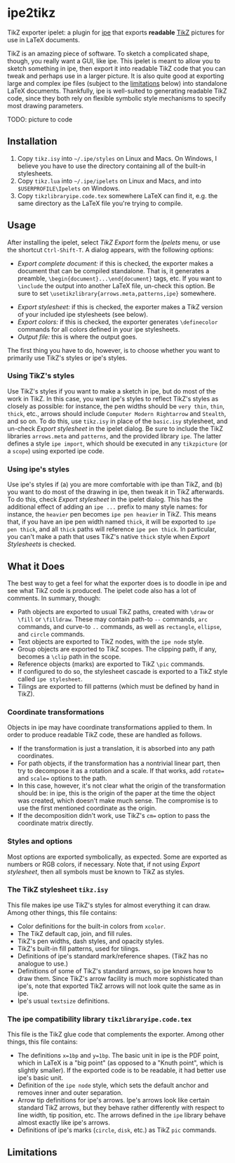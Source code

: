 ipe2tikz
========

TikZ exporter ipelet: a plugin for [ipe](http://ipe.otfried.org/) that exports **readable** [TikZ](https://sourceforge.net/projects/pgf/) pictures for use in LaTeX documents.

TikZ is an amazing piece of software.  To sketch a complicated shape, though, you really want a GUI, like ipe.  This ipelet is meant to allow you to sketch something in ipe, then export it into readable TikZ code that you can tweak and perhaps use in a larger picture.  It is also quite good at exporting large and complex ipe files (subject to the [limitations](#limitations) below) into standalone LaTeX documents.  Thankfully, ipe is well-suited to generating readable TikZ code, since they both rely on flexible symbolic style mechanisms to specify most drawing parameters.

TODO: picture to code

## Installation

1. Copy `tikz.isy` into `~/.ipe/styles` on Linux and Macs.  On Windows, I believe you have to use the directory containing all of the built-in stylesheets.
2. Copy `tikz.lua` into `~/.ipe/ipelets` on Linux and Macs, and into `$USERPROFILE\Ipelets` on Windows.
3. Copy `tikzlibraryipe.code.tex` somewhere  LaTeX can find it, e.g. the same directory as the LaTeX file you're trying to compile.

## Usage

After installing the ipelet, select *TikZ Export* form the *Ipelets* menu, or use the shortcut `Ctrl-Shift-T`.  A dialog appears, with the following options:
 * *Export complete document:* if this is checked, the exporter makes a document that can be compiled standalone.  That is, it generates a preamble, `\begin{document}...\end{document}` tags, etc.  If you want to `\include` the output into another LaTeX file, un-check this option.  Be sure to set `\usetikzlibrary{arrows.meta,patterns,ipe}` somewhere.
 + *Export stylesheet:* if this is checked, the exporter makes a TikZ version of your included ipe stylesheets (see below).
 + *Export colors:* if this is checked, the exporter generates `\definecolor` commands for all colors defined in your ipe stylesheets.
 + *Output file:* this is where the output goes.

The first thing you have to do, however, is to choose whether you want to primarily use TikZ's styles or ipe's styles.

### Using TikZ's styles

Use TikZ's styles if you want to make a sketch in ipe, but do most of the work in TikZ.  In this case, you want ipe's styles to reflect TikZ's styles as closely as possible: for instance, the pen widths should be `very thin`, `thin`, `thick`, etc., arrows should include `Computer Modern Rightarrow` and `Stealth`, and so on.  To do this, use `tikz.isy` in place of the `basic.isy` stylesheet, and un-check *Export stylesheet* in the ipelet dialog.  Be sure to include the TikZ libraries `arrows.meta` and `patterns`, and the provided library `ipe`.  The latter defines a style `ipe import`, which should be executed in any `tikzpicture` (or a `scope`) using exported ipe code.

### Using ipe's styles

Use ipe's styles if (a) you are more comfortable with ipe than TikZ, and (b) you want to do most of the drawing in ipe, then tweak it in TikZ afterwards.  To do this, check *Export stylesheet* in the ipelet dialog.  This has the additional effect of adding an `ipe ...` prefix to many style names: for instance, the `heavier` pen becomes `ipe pen heavier` in TikZ.  This means that, if you have an ipe pen width named `thick`, it will be exported to `ipe pen thick`, and all `thick` paths will reference `ipe pen thick`.  In particular, you can't make a path that uses TikZ's native `thick` style when *Export Stylesheets* is checked.

## What it Does

The best way to get a feel for what the exporter does is to doodle in ipe and see what TikZ code is produced.  The ipelet code also has a lot of comments.  In summary, though:

 + Path objects are exported to usual TikZ paths, created with `\draw` or `\fill` or `\filldraw`.  These may contain path-to `--` commands, `arc` commands, and curve-to `..` commands, as well as `rectangle`, `ellipse`, and `circle` commands.
 + Text objects are exported to TikZ nodes, with the `ipe node` style.
 + Group objects are exported to TikZ scopes.  The clipping path, if any, becomes a `\clip` path in the scope.
 + Reference objects (marks) are exported to TikZ `\pic` commands.
 + If configured to do so, the stylesheet cascade is exported to a TikZ style called `ipe stylesheet`.
 + Tilings are exported to fill patterns (which must be defined by hand in TikZ).

### Coordinate transformations

Objects in ipe may have coordinate transformations applied to them.  In order to produce readable TikZ code, these are handled as follows.

 + If the transformation is just a translation, it is absorbed into any path coordinates.
 + For path objects, if the transformation has a nontrivial linear part, then try to decompose it as a rotation and a scale.  If that works, add `rotate=` and `scale=` options to the path.
 + In this case, however, it's not clear what the origin of the transformation should be: in ipe, this is the origin of the paper at the time the object was created, which doesn't make much sense.  The compromise is to use the first mentioned coordinate as the origin.
 + If the decomposition didn't work, use TikZ's `cm=` option to pass the coordinate matrix directly.
 
### Styles and options

Most options are exported symbolically, as expected.  Some are exported as numbers or RGB colors, if necessary.  Note that, if not using *Export stylesheet*, then all symbols must be known to TikZ as styles.

### The TikZ stylesheet `tikz.isy`

This file makes ipe use TikZ's styles for almost everything it can draw.  Among other things, this file contains:

 + Color definitions for the built-in colors from `xcolor`.
 + The TikZ default cap, join, and fill rules.
 + TikZ's pen widths, dash styles, and opacity styles.
 + TikZ's built-in fill patterns, used for tilings.
 + Definitions of ipe's standard mark/reference shapes.  (TikZ has no analogue to use.)
 + Definitions of some of TikZ's standard arrows, so ipe knows how to draw them.  Since TikZ's arrow facility is much more sophisticated than ipe's, note that exported TikZ arrows will not look quite the same as in ipe.
 + Ipe's usual `textsize` definitions.
 
### The ipe compatibility library `tikzlibraryipe.code.tex`

This file is the TikZ glue code that complements the exporter.  Among other things, this file contains:

 + The definitions `x=1bp` and `y=1bp`.  The basic unit in ipe is the PDF point, which in LaTeX is a "big point" (as opposed to a "Knuth point", which is slightly smaller).  If the exported code is to be readable, it had better use ipe's basic unit.
 + Definition of the `ipe node` style, which sets the default anchor and removes inner and outer separation.
 + Arrow tip definitions for ipe's arrows.  Ipe's arrows look like certain standard TikZ arrows, but they behave rather differently with respect to line width, tip position, etc.  The arrows defined in the `ipe` library behave almost exactly like ipe's arrows.
 + Definitions of ipe's marks (`circle`, `disk`, etc.) as TikZ `pic` commands.
 
## Limitations
